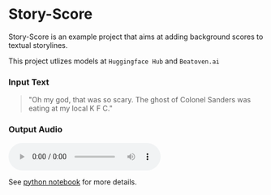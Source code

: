 # Story-Score

Story-Score is an example project that aims at adding background scores to textual storylines.

This project utlizes models at `Huggingface Hub` and `Beatoven.ai`
 
### Input Text

> "Oh my god, that was so scary. The ghost of Colonel Sanders was eating at my local K F C."

### Output Audio

![Scored Audio](output.mp3)

See [python notebook](./main.ipynb) for more details.